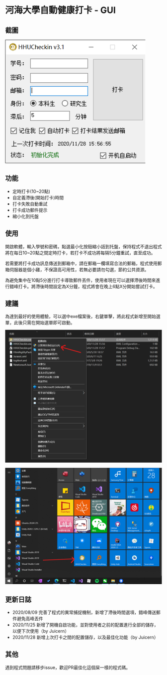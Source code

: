 # 河海大學自動健康打卡 - GUI

## 截圖

![](https://github.com/Xiderowg/HHUHealthCheckinGUI/blob/master/image/formshot.png)

## 功能

* 定時打卡(10~20點)
* 自定義滯後(開始打卡)時間
* 打卡失敗自動重試
* 打卡成功郵件提示
* 縮小化到托盤

## 使用

開啟軟體，輸入學號和密碼，點選最小化按鈕縮小話到托盤，保持程式不退出程式將在每日10~20點之間定時打卡，若打卡不成功將每隔5分鐘重試，直至成功。  

若需要將打卡成功訊息傳送到郵箱中，請在郵箱一欄填寫合法的郵箱，程式使用郵箱伺服器是個小雞，不保證高可用性，若無必要請勿勾選，節約公共資源。

為避免集中在10點5分進行打卡導致郵件丟件，使用者現在可以選擇滯後時間來進行錯峰打卡。將滯後時間設定為X分鐘，程式將會在晚上6點X分開始嘗試打卡。


## 建議

為達到最好的使用體驗，可以選中exe檔案後，右鍵單擊，將此程式新增至開始選單，此後只需在開始選單即可啟動。

![](https://github.com/Xiderowg/HHUHealthCheckinGUI/blob/master/image/addToStartMenu.png)

![](https://github.com/Xiderowg/HHUHealthCheckinGUI/blob/master/image/StartMenuSample.png)


## 更新日誌

- 2020/08/09 完善了程式的異常捕捉機制，新增了滯後時間選項，錯峰傳送郵件避免高峰丟件
- 2020/11/25 新增了開機自啟功能，並對使用者之前的配置進行全部的儲存，以便下次使用（by Juicern）
- 2020/11/28 新增上次打卡之間的配置儲存，以及最佳化功能（by Juicern）

## 其他

遇到程式問題請移步issue，歡迎PR最佳化這個屎一樣的程式碼。
